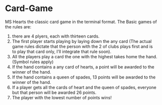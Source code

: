 # Card-Game

MS Hearts the classic card game in the terminal format.
The Basic games of the rules are:
1. there are 4 plyers, each with thirteen cards.
2. The first player starts playing by laying down the any card (The actual game rules dictate that the person with the 2 of clubs plays   first and is to play that card only, I'll integrate that rule soon).
3. All the players play a card the one with the highest takes home the hand. (Symbol rules apply)
4. If the hand contains a any card of hearts, a point will be awarded to the winner of the hand.
5. If the hand contains a queen of spades, 13 points will be awarded to the winner of the hand.
6. If a player gets all the cards of heart and the queen of spades, everyone but that person will be awarded 26 points.
7. The player with the lowest number of points wins!
